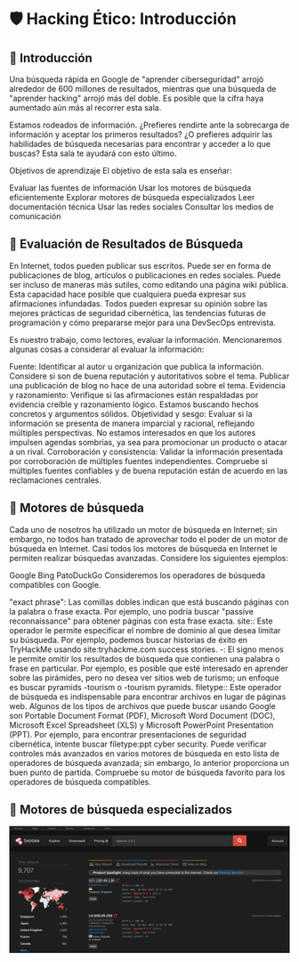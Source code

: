 # 🛡️ Hacking Ético: Introducción

## 🔎 Introducción

Una búsqueda rápida en Google de "aprender ciberseguridad" arrojó alrededor de 600 millones de resultados, mientras que una búsqueda de "aprender hacking" arrojó más del doble. Es posible que la cifra haya aumentado aún más al recorrer esta sala.

Estamos rodeados de información. ¿Prefieres rendirte ante la sobrecarga de información y aceptar los primeros resultados? ¿O prefieres adquirir las habilidades de búsqueda necesarias para encontrar y acceder a lo que buscas? Esta sala te ayudará con esto último.

Objetivos de aprendizaje
El objetivo de esta sala es enseñar:

Evaluar las fuentes de información
Usar los motores de búsqueda eficientemente
Explorar motores de búsqueda especializados
Leer documentación técnica
Usar las redes sociales
Consultar los medios de comunicación


## 🔎 Evaluación de Resultados de Búsqueda

En Internet, todos pueden publicar sus escritos. Puede ser en forma de publicaciones de blog, artículos o publicaciones en redes sociales. Puede ser incluso de maneras más sutiles, como editando una página wiki pública. Esta capacidad hace posible que cualquiera pueda expresar sus afirmaciones infundadas. Todos pueden expresar su opinión sobre las mejores prácticas de seguridad cibernética, las tendencias futuras de programación y cómo prepararse mejor para una DevSecOps entrevista.

Es nuestro trabajo, como lectores, evaluar la información. Mencionaremos algunas cosas a considerar al evaluar la información:

Fuente: Identificar al autor u organización que publica la información. Considere si son de buena reputación y autoritativos sobre el tema. Publicar una publicación de blog no hace de una autoridad sobre el tema.
Evidencia y razonamiento: Verifique si las afirmaciones están respaldadas por evidencia creíble y razonamiento lógico. Estamos buscando hechos concretos y argumentos sólidos.
Objetividad y sesgo: Evaluar si la información se presenta de manera imparcial y racional, reflejando múltiples perspectivas. No estamos interesados en que los autores impulsen agendas sombrías, ya sea para promocionar un producto o atacar a un rival.
Corroboración y consistencia: Validar la información presentada por corroboración de múltiples fuentes independientes. Compruebe si múltiples fuentes confiables y de buena reputación están de acuerdo en las reclamaciones centrales.


## 🔎 Motores de búsqueda

Cada uno de nosotros ha utilizado un motor de búsqueda en Internet; sin embargo, no todos han tratado de aprovechar todo el poder de un motor de búsqueda en Internet. Casi todos los motores de búsqueda en Internet le permiten realizar búsquedas avanzadas. Considere los siguientes ejemplos:

Google
Bing
PatoDuckGo
Consideremos los operadores de búsqueda compatibles con Google.

"exact phrase": Las comillas dobles indican que está buscando páginas con la palabra o frase exacta. Por ejemplo, uno podría buscar "passive reconnaissance" para obtener páginas con esta frase exacta.
site:: Este operador le permite especificar el nombre de dominio al que desea limitar su búsqueda. Por ejemplo, podemos buscar historias de éxito en TryHackMe usando site:tryhackme.com success stories.
-: El signo menos le permite omitir los resultados de búsqueda que contienen una palabra o frase en particular. Por ejemplo, es posible que esté interesado en aprender sobre las pirámides, pero no desea ver sitios web de turismo; un enfoque es buscar pyramids -tourism o -tourism pyramids.
filetype:: Este operador de búsqueda es indispensable para encontrar archivos en lugar de páginas web. Algunos de los tipos de archivos que puede buscar usando Google son Portable Document Format (PDF), Microsoft Word Document (DOC), Microsoft Excel Spreadsheet (XLS) y Microsoft PowerPoint Presentation (PPT). Por ejemplo, para encontrar presentaciones de seguridad cibernética, intente buscar filetype:ppt cyber security.
Puede verificar controles más avanzados en varios motores de búsqueda en esto lista de operadores de búsqueda avanzada; sin embargo, lo anterior proporciona un buen punto de partida. Compruebe su motor de búsqueda favorito para los operadores de búsqueda compatibles.


## 🔎 Motores de búsqueda especializados

![Texto alternativo](../img/shodan.png)